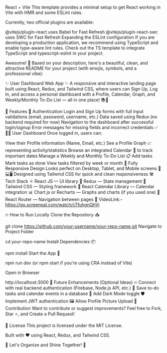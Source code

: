 React + Vite
This template provides a minimal setup to get React working in Vite with HMR and some ESLint rules.

Currently, two official plugins are available:

@vitejs/plugin-react uses Babel for Fast Refresh
@vitejs/plugin-react-swc uses SWC for Fast Refresh
Expanding the ESLint configuration
If you are developing a production application, we recommend using TypeScript and enable type-aware lint rules. Check out the TS template to integrate TypeScript and typescript-eslint in your project.

Awesome! 🚀
Based on your description, here's a beautiful, clean, and attractive README for your project (with emojis, symbols, and a professional vibe):

✨ User Dashboard Web App ✨
A responsive and interactive landing page built using React, Redux, and Tailwind CSS, where users can Sign Up, Log In, and access a personal dashboard with a Profile, Calendar, Graph, and Weekly/Monthly To-Do List — all in one place! 📚🧩

🚀 Features
🔐 Authentication
Login and Sign Up forms with full input validations (email, password, username, etc.)
Data saved using Redux (no backend required for now)
Navigation to the dashboard after successful login/signup
Error messages for missing fields and incorrect credentials ✅
🧑‍💼 User Dashboard
Once logged in, users can:

View their Profile information (Name, Email, etc.)
See a Profile Graph 📈 representing activity/statistics
Browse an integrated Calendar 📅 to track important dates
Manage a Weekly and Monthly To-Do List 📋
Add tasks
Mark tasks as done
View tasks filtered by week or month
📱 Fully Responsive Design
Looks perfect on Desktop, Tablet, and Mobile screens 📱💻🖥️
Designed using Tailwind CSS for quick and clean responsiveness
🛠️ Tech Stack
⚛️ React JS — UI library
🛒 Redux — State management
🎨 Tailwind CSS — Styling framework
📅 React Calendar Library — Calendar integration
📊 Chart.js or Recharts — Graphs and charts (if you used one)
🚀 React Router — Navigation between pages
📸 VideoLink:- https://go.screenpal.com/watch/cTfuhgnQhVj

🔥 How to Run Locally
Clone the Repository 📥

git clone https://github.com/your-username/your-repo-name.git
Navigate to Project Folder

cd your-repo-name
Install Dependencies 📦

npm install
Start the App 🚀

npm run dev
(or npm start if you're using CRA instead of Vite)

Open in Browser

http://localhost:3000
🎯 Future Enhancements (Optional Ideas)
🔥 Connect with real backend authentication (Firebase, Node.js API, etc.)
💾 Save to-do tasks and calendar events in a database
🌙 Add Dark Mode toggle
🛡️ Implement JWT authentication
🖼️ Allow Profile Picture Upload
🤝 Contribution
Want to contribute or suggest improvements?
Feel free to Fork, Star ⭐, and Create a Pull Request!

📄 License
This project is licensed under the MIT License.

Built with ❤️ using React, Redux, and Tailwind CSS.

🚀 Let's Organize and Shine Together! 🚀
